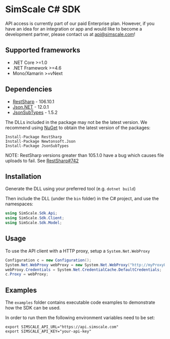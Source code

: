 # SimScale C# SDK

API access is currently part of our paid Enterprise plan. However, if you have an idea for an integration or app and would like to become a development partner, please contact us at api@simscale.com!

<a name="supported-frameworks"></a>
## Supported frameworks
- .NET Core >=1.0
- .NET Framework >=4.6
- Mono/Xamarin >=vNext

<a name="dependencies"></a>
## Dependencies

- [RestSharp](https://www.nuget.org/packages/RestSharp) - 106.10.1
- [Json.NET](https://www.nuget.org/packages/Newtonsoft.Json/) - 12.0.1
- [JsonSubTypes](https://www.nuget.org/packages/JsonSubTypes/) - 1.5.2

The DLLs included in the package may not be the latest version. We recommend using [NuGet](https://docs.nuget.org/consume/installing-nuget) to obtain the latest version of the packages:
```
Install-Package RestSharp
Install-Package Newtonsoft.Json
Install-Package JsonSubTypes
```

NOTE: RestSharp versions greater than 105.1.0 have a bug which causes file uploads to fail. See [RestSharp#742](https://github.com/restsharp/RestSharp/issues/742)

<a name="installation"></a>
## Installation
Generate the DLL using your preferred tool (e.g. `dotnet build`)

Then include the DLL (under the `bin` folder) in the C# project, and use the namespaces:
```csharp
using SimScale.Sdk.Api;
using SimScale.Sdk.Client;
using SimScale.Sdk.Model;
```
<a name="usage"></a>
## Usage

To use the API client with a HTTP proxy, setup a `System.Net.WebProxy`
```csharp
Configuration c = new Configuration();
System.Net.WebProxy webProxy = new System.Net.WebProxy("http://myProxyUrl:80/");
webProxy.Credentials = System.Net.CredentialCache.DefaultCredentials;
c.Proxy = webProxy;
```
## Examples

The `examples` folder contains executable code examples to demonstrate how the SDK can be used.

In order to run them the following environment variables need to be set:

```
export SIMSCALE_API_URL="https://api.simscale.com"
export SIMSCALE_API_KEY="your-api-key"
```
